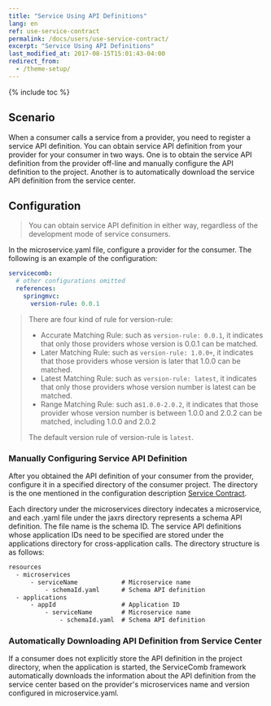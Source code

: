 ```yaml
---
title: "Service Using API Definitions"
lang: en
ref: use-service-contract
permalink: /docs/users/use-service-contract/
excerpt: "Service Using API Definitions"
last_modified_at: 2017-08-15T15:01:43-04:00
redirect_from:
  - /theme-setup/
---
```


{% include toc %}
## Scenario

When a consumer calls a service from a provider, you need to register a service API definition. You can obtain service API definition from your provider for your consumer in two ways. One is to obtain the service API definition from the provider off-line and manually configure the API definition to the project. Another is to automatically download the service API definition from the service center.

## Configuration

> You can obtain service API definition in either way, regardless of the development mode of service consumers.

In the microservice.yaml file, configure a provider for the consumer. The following is an example of the configuration:

```yaml
servicecomb:
  # other configurations omitted
  references:
    springmvc:
      version-rule: 0.0.1
```

> There are four kind of rule for version-rule:
>
> * Accurate Matching Rule: such as `version-rule: 0.0.1`, it indicates that only those  providers whose version is 0.0.1 can be matched.
> * Later Matching Rule: such as `version-rule: 1.0.0+`, it indicates that those providers whose version is later that 1.0.0 can be matched.
> * Latest Matching Rule: such as `version-rule: latest`, it indicates that only  those providers whose version number is latest can be matched.
> * Range Matching Rule: such as`1.0.0-2.0.2`,  it indicates that those provider whose version number is between 1.0.0 and 2.0.2 can be matched, including 1.0.0 and 2.0.2
>
> The default version rule of version-rule is `latest`.

### Manually Configuring Service API Definition

After you obtained the API definition of your consumer from the provider, configure it in a specified directory of the consumer project. The directory is the one mentioned in the configuration description [Service Contract](/users/service-contract/).

Each directory under the microservices directory indecates a microservice, and each .yaml file under the jaxrs directory represents a schema API definition. The file name is the schema ID. The service API definitions whose application IDs need to be specified are stored under the applications directory for cross-application calls. The directory structure is as follows:
```txt
resources
  - microservices
      - serviceName            # Microservice name
          - schemaId.yaml      # Schema API definition
  - applications
      - appId                  # Application ID
          - serviceName        # Microservice name
              - schemaId.yaml  # Schema API definition
```

### Automatically Downloading API Definition from Service Center

If a consumer does not explicitly store the API definition in the project directory, when the application is started, the ServiceComb framework automatically downloads the information about the API definition from the service center based on the provider's microservices name and version configured in microservice.yaml.
